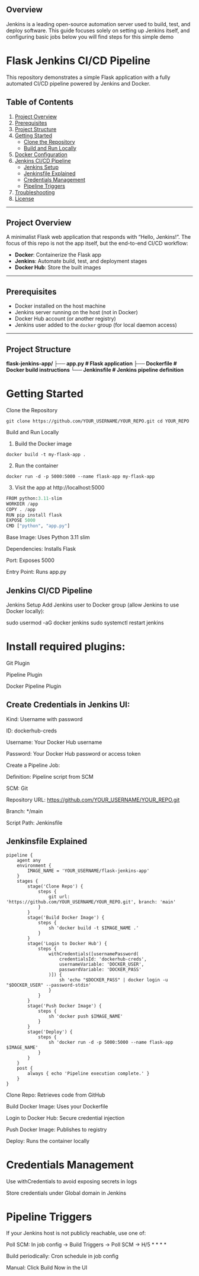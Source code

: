 ## Overview

Jenkins is a leading open-source automation server used to build, test, and deploy software. This guide focuses solely on setting up Jenkins itself, and configuring basic jobs below you will find steps for this simple demo 

# Flask Jenkins CI/CD Pipeline

This repository demonstrates a simple Flask application with a fully automated CI/CD pipeline powered by Jenkins and Docker.

## Table of Contents
1. [Project Overview](#project-overview)  
2. [Prerequisites](#prerequisites)  
3. [Project Structure](#project-structure)  
4. [Getting Started](#getting-started)  
   - [Clone the Repository](#clone-the-repository)  
   - [Build and Run Locally](#build-and-run-locally)  
5. [Docker Configuration](#docker-configuration)  
6. [Jenkins CI/CD Pipeline](#jenkins-cicd-pipeline)  
   - [Jenkins Setup](#jenkins-setup)  
   - [Jenkinsfile Explained](#jenkinsfile-explained)  
   - [Credentials Management](#credentials-management)  
   - [Pipeline Triggers](#pipeline-triggers)  
7. [Troubleshooting](#troubleshooting)  
8. [License](#license)  

---

## Project Overview

A minimalist Flask web application that responds with “Hello, Jenkins!”. The focus of this repo is not the app itself, but the end-to-end CI/CD workflow:

- **Docker**: Containerize the Flask app  
- **Jenkins**: Automate build, test, and deployment stages  
- **Docker Hub**: Store the built images  

---

## Prerequisites

- Docker installed on the host machine  
- Jenkins server running on the host (not in Docker)  
- Docker Hub account (or another registry)  
- Jenkins user added to the `docker` group (for local daemon access)  

---

## Project Structure

**flask-jenkins-app/
├── app.py           # Flask application
├── Dockerfile       # Docker build instructions
└── Jenkinsfile      # Jenkins pipeline definition**


# Getting Started

Clone the Repository

`git clone https://github.com/YOUR_USERNAME/YOUR_REPO.git
cd YOUR_REPO`

Build and Run Locally
1. Build the Docker image

```
docker build -t my-flask-app .
```

2. Run the container 
```
docker run -d -p 5000:5000 --name flask-app my-flask-app
```
3. Visit the app at http://localhost:5000

```python
FROM python:3.11-slim
WORKDIR /app
COPY . /app
RUN pip install flask
EXPOSE 5000
CMD ["python", "app.py"]
```

Base Image: Uses Python 3.11 slim

Dependencies: Installs Flask

Port: Exposes 5000

Entry Point: Runs app.py


## Jenkins CI/CD Pipeline

Jenkins Setup
Add Jenkins user to Docker group (allow Jenkins to use Docker locally):

sudo usermod -aG docker jenkins
sudo systemctl restart jenkins


# Install required plugins:

Git Plugin

Pipeline Plugin

Docker Pipeline Plugin

## Create Credentials in Jenkins UI:

Kind: Username with password

ID: dockerhub-creds

Username: Your Docker Hub username

Password: Your Docker Hub password or access token

Create a Pipeline Job:

Definition: Pipeline script from SCM

SCM: Git

Repository URL: https://github.com/YOUR_USERNAME/YOUR_REPO.git

Branch: */main

Script Path: Jenkinsfile

## Jenkinsfile Explained

```
pipeline {
    agent any
    environment {
        IMAGE_NAME = 'YOUR_USERNAME/flask-jenkins-app'
    }
    stages {
        stage('Clone Repo') {
            steps { 
                git url: 'https://github.com/YOUR_USERNAME/YOUR_REPO.git', branch: 'main' 
            }
        }
        stage('Build Docker Image') {
            steps { 
                sh 'docker build -t $IMAGE_NAME .' 
            }
        }
        stage('Login to Docker Hub') {
            steps {
                withCredentials([usernamePassword(
                    credentialsId: 'dockerhub-creds',
                    usernameVariable: 'DOCKER_USER',
                    passwordVariable: 'DOCKER_PASS'
                )]) {
                    sh 'echo "$DOCKER_PASS" | docker login -u "$DOCKER_USER" --password-stdin'
                }
            }
        }
        stage('Push Docker Image') {
            steps { 
                sh 'docker push $IMAGE_NAME' 
            }
        }
        stage('Deploy') {
            steps { 
                sh 'docker run -d -p 5000:5000 --name flask-app $IMAGE_NAME' 
            }
        }
    }
    post {
        always { echo 'Pipeline execution complete.' }
    }
}

```

Clone Repo: Retrieves code from GitHub

Build Docker Image: Uses your Dockerfile

Login to Docker Hub: Secure credential injection

Push Docker Image: Publishes to registry

Deploy: Runs the container locally


# Credentials Management

Use withCredentials to avoid exposing secrets in logs

Store credentials under Global domain in Jenkins

# Pipeline Triggers

If your Jenkins host is not publicly reachable, use one of:

Poll SCM: In job config → Build Triggers → Poll SCM → H/5 * * * *

Build periodically: Cron schedule in job config

Manual: Click Build Now in the UI
